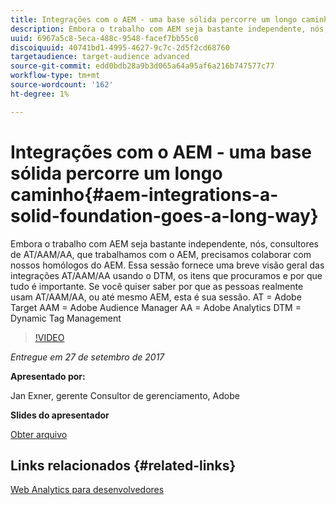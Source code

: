```yaml
---
title: Integrações com o AEM - uma base sólida percorre um longo caminho
description: Embora o trabalho com AEM seja bastante independente, nós, consultores de AT/AAM/AA, que trabalhamos com o AEM, precisamos colaborar com nossos homólogos do AEM. Essa sessão fornece uma breve visão geral das integrações AT/AAM/AA usando o DTM, os itens que procuramos e por que tudo é importante.
uuid: 6967a5c8-5eca-488c-9548-facef7bb55c0
discoiquuid: 40741bd1-4995-4627-9c7c-2d5f2cd68760
targetaudience: target-audience advanced
source-git-commit: edd0bdb28a9b3d065a64a95af6a216b747577c77
workflow-type: tm+mt
source-wordcount: '162'
ht-degree: 1%

---
```


# Integrações com o AEM - uma base sólida percorre um longo caminho{#aem-integrations-a-solid-foundation-goes-a-long-way}

Embora o trabalho com AEM seja bastante independente, nós, consultores de AT/AAM/AA, que trabalhamos com o AEM, precisamos colaborar com nossos homólogos do AEM. Essa sessão fornece uma breve visão geral das integrações AT/AAM/AA usando o DTM, os itens que procuramos e por que tudo é importante. Se você quiser saber por que as pessoas realmente usam AT/AAM/AA, ou até mesmo AEM, esta é sua sessão.   AT = Adobe Target AAM = Adobe Audience Manager AA = Adobe Analytics DTM = Dynamic Tag Management

>[!VIDEO](https://video.tv.adobe.com/v/19833/?quality=9)

*Entregue em 27 de setembro de 2017*

**Apresentado por:**

Jan Exner, gerente Consultor de gerenciamento, Adobe

**Slides do apresentador**

[Obter arquivo](assets/170927-aem-gems-integrations.pdf)

## Links relacionados {#related-links}

[Web Analytics para desenvolvedores](https://webanalyticsfordevelopers.com/)

<!--
[Get back to the Overview](https://helpx.adobe.com/experience-manager/kt/eseminars/gems/aem-index.html)
-->

